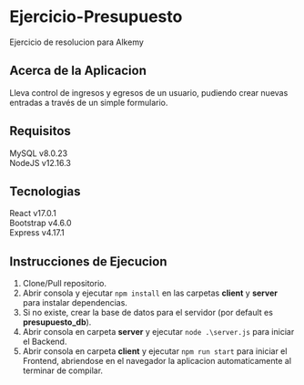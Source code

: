 # Ejercicio-Presupuesto
Ejercicio de resolucion para Alkemy

## Acerca de la Aplicacion
Lleva control de ingresos y egresos de un usuario, pudiendo crear nuevas entradas a través de un simple formulario.

## Requisitos
MySQL v8.0.23<br>
NodeJS v12.16.3

## Tecnologias
React v17.0.1<br>
Bootstrap v4.6.0<br>
Express v4.17.1

## Instrucciones de Ejecucion
1. Clone/Pull repositorio.
1. Abrir consola y ejecutar `npm install` en las carpetas **client** y **server** para instalar dependencias.
1. Si no existe, crear la base de datos para el servidor (por default es **presupuesto_db**).
1. Abrir consola en carpeta **server** y ejecutar `node .\server.js` para iniciar el Backend.
1. Abrir consola en carpeta **client** y ejecutar `npm run start` para iniciar el Frontend, abriendose en el navegador la aplicacion automaticamente al terminar de compilar.
